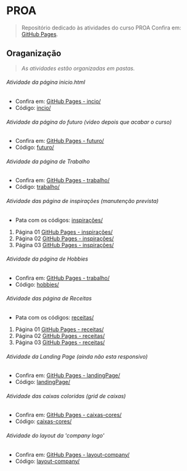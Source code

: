 # PROA
> Repositório dedicado às atividades do curso PROA
> Confira em: [GitHub Pages](https://gustavo-inacio.github.io/PROA/).

## Oraganização
> *As atividades estão organizadas em pastas.*
###### Atividade da página inicio.html
- Confira em: [GitHub Pages - incio/](https://gustavo-inacio.github.io/PROA/SobreMim/inicio.html)
- Código: [incio/](https://github.com/Gustavo-Inacio/PROA/tree/main/SobreMim)

###### Atividade da página do futuro (video depois que acabar o curso)
- Confira em: [GitHub Pages - futuro/](https://gustavo-inacio.github.io/PROA/SobreMim/futuro/futuro.html)
- Código: [futuro/](https://github.com/Gustavo-Inacio/PROA/tree/main/SobreMim/futuro)
###### Atividade da página de Trabalho
- Confira em: [GitHub Pages - trabalho/](https://gustavo-inacio.github.io/PROA/SobreMim/trabalho/trabalho.html)
- Código: [trabalho/](https://github.com/Gustavo-Inacio/PROA/tree/main/SobreMim/trabalho)

###### Atividade das página de inspirações (manutenção prevista)
* Pata com os códigos: [inspirações/](https://github.com/Gustavo-Inacio/PROA/tree/main/SobreMim/inspiracoes)
1. Página 01 [GitHub Pages - inspirações/](https://gustavo-inacio.github.io/PROA/SobreMim/inspiracoes/pagina01.html)
2. Página 02 [GitHub Pages - inspirações/](https://gustavo-inacio.github.io/PROA/SobreMim/inspiracoes/pagina02.html)
3. Página 03 [GitHub Pages - inspirações/](https://gustavo-inacio.github.io/PROA/SobreMim/inspiracoes/pagina03.html)

###### Atividade da página de Hobbies
- Confira em: [GitHub Pages - trabalho/](https://gustavo-inacio.github.io/PROA/SobreMim/hobbies/hobbies.html)
- Código: [hobbies/](https://github.com/Gustavo-Inacio/PROA/tree/main/SobreMim/hobbies)
###### Atividade das página de Receitas
* Pata com os códigos: [receitas/](https://github.com/Gustavo-Inacio/PROA/tree/main/SobreMim/receitas)
1. Página 01 [GitHub Pages - receitas/](https://gustavo-inacio.github.io/PROA/SobreMim/receitas/receitas01.html)
2. Página 02 [GitHub Pages - receitas/](https://gustavo-inacio.github.io/PROA/SobreMim/receitas/receita02.html)
3. Página 03 [GitHub Pages - receitas/](https://gustavo-inacio.github.io/PROA/SobreMim/receitas/receita03.html)

###### Atividade da Landing Page (ainda não esta responsivo)
- Confira em: [GitHub Pages - landingPage/](https://gustavo-inacio.github.io/PROA/landingPage/landingPage.html)
- Código: [landingPage/](https://github.com/Gustavo-Inacio/PROA/tree/main/landingPage/landingPage.html)
###### Atividade das caixas coloridas (grid de caixas)
- Confira em: [GitHub Pages - caixas-cores/](https://gustavo-inacio.github.io/PROA/caixas-cores/cores.html)
- Código: [caixas-cores/](https://github.com/Gustavo-Inacio/PROA/tree/main/caixas-cores/cores.html)

###### Atividade do layout da 'company logo'
- Confira em: [GitHub Pages - layout-company/](https://gustavo-inacio.github.io/PROA/layout-company/layoutCompany.html)
- Código: [layout-company/](https://github.com/Gustavo-Inacio/PROA/tree/main/layout-company/layoutCompany.html)